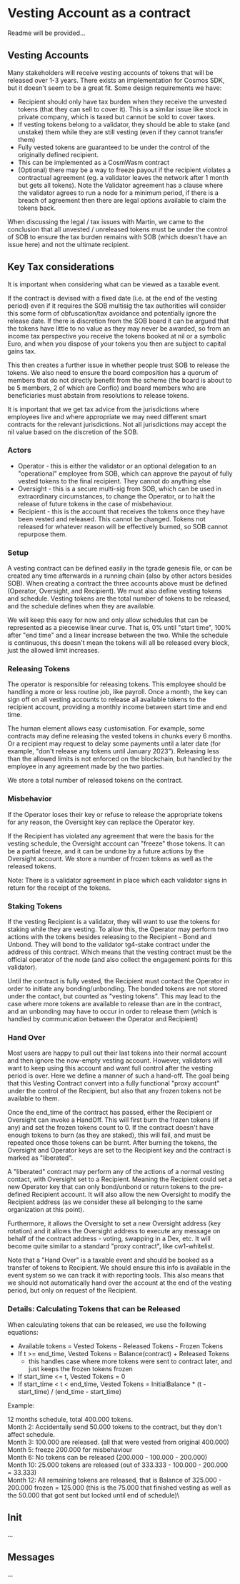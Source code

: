 # Vesting Account as a contract

Readme will be provided...

## Vesting Accounts

Many stakeholders will receive vesting accounts of tokens that will be released over 1-3 years. There exists an implementation for Cosmos SDK, but it doesn't seem to be a great fit. Some design requirements we have:
- Recipient should only have tax burden when they receive the unvested tokens (that they can sell to cover it). This is a similar issue like stock in private company, which is taxed but cannot be sold to cover taxes.
- If vesting tokens belong to a validator, they should be able to stake (and unstake) them while they are still vesting (even if they cannot transfer them)
- Fully vested tokens are guaranteed to be under the control of the originally defined recipient.
- This can be implemented as a CosmWasm contract
- (Optional) there may be a way to freeze payout if the recipient violates a contractual agreement (eg. a validator leaves the network after 1 month but gets all tokens). Note the Validator agreement has a clause where the validator agrees to run a node for a minimum period, if there is a breach of agreement then there are legal options available to claim the tokens back.

When discussing the legal / tax issues with Martin, we came to the conclusion that all unvested / unreleased tokens must be under the control of SOB to ensure the tax burden remains with SOB (which doesn't have an issue here) and not the ultimate recipient.

## Key Tax considerations
It is important when considering what can be viewed as a taxable event.

If the contract is devised with a fixed date (i.e. at the end of the vesting period) even if it requires the SOB multisig the tax authorities will consider this some form of obfuscation/tax avoidance and potentially ignore the release date. If there is discretion from the SOB board it can be argued that the tokens have little to no value as they may never be awarded, so from an income tax perspective you receive the tokens booked at nil or a symbolic Euro, and when you dispose of your tokens you then are subject to capital gains tax.

This then creates a further issue in whether people trust SOB to release the tokens. We also need to ensure the board composition has a quorum of members that do not directly benefit from the scheme (the board is about to be 5 members, 2 of which are Confio) and board members who are beneficiaries must abstain from resolutions to release tokens.

It is important that we get tax advice from the jurisdictions where employees live and where appropriate we may need different smart contracts for the relevant jurisdictions. Not all jurisdictions may accept the nil value based on the discretion of the SOB.

### Actors
- Operator - this is either the validator or an optional delegation to an "operational" employee from SOB, which can approve the payout of fully vested tokens to the final recipient. They cannot do anything else
- Oversight - this is a secure multi-sig from SOB, which can be used in extraordinary circumstances, to change the Operator, or to halt the release of future tokens in the case of misbehaviour.
- Recipient - this is the account that receives the tokens once they have been vested and released. This cannot be changed. Tokens not released for whatever reason will be effectively burned, so SOB cannot repurpose them.

### Setup
A vesting contract can be defined easily in the tgrade genesis file, or can be created any time afterwards in a running chain (also by other actors besides SOB). When creating a contract the three accounts above must be defined (Operator, Oversight, and Recipient). We must also define vesting tokens and schedule. Vesting tokens are the total number of tokens to be released, and the schedule defines when they are available.

We will keep this easy for now and only allow schedules that can be represented as a piecewise linear curve. That is, 0% until "start time", 100% after "end time" and a linear increase between the two. While the schedule is continuous, this doesn't mean the tokens will all be released every block, just the allowed limit increases.

### Releasing Tokens
The operator is responsible for releasing tokens. This employee should be handling a more or less routine job, like payroll. Once a month, the key can sign off on all vesting accounts to release all available tokens to the recipient account, providing a monthly income between start time and end time.

The human element allows easy customisation. For example, some contracts may define releasing the vested tokens in chunks every 6 months. Or a recipient may request to delay some payments until a later date (for example, "don't release any tokens until January 2023"). Releasing less than the allowed limits is not enforced on the blockchain, but handled by the employee in any agreement made by the two parties.

We store a total number of released tokens on the contract.

### Misbehavior
If the Operator loses their key or refuse to release the appropriate tokens for any reason, the Oversight key can replace the Operator key.

If the Recipient has violated any agreement that were the basis for the vesting schedule, the Oversight account can "freeze" those tokens. It can be a partial freeze, and it can be undone by a future actions by the Oversight account. We store a number of frozen tokens as well as the released tokens.

Note: There is a validator agreement in place which each validator signs in return for the receipt of the tokens.

### Staking Tokens
If the vesting Recipient is a validator, they will want to use the tokens for staking while they are vesting. To allow this, the Operator may perform two actions with the tokens besides releasing to the Recipient - Bond and Unbond. They will bond to the validator tg4-stake contract under the address of this contract. Which means that the vesting contract must be the official operator of the node (and also collect the engagement points for this validator).

Until the contract is fully vested, the Recipient must contact the Operator in order to initiate any bonding/unbonding. The bonded tokens are not stored under the contact, but counted as "vesting tokens". This may lead to the case where more tokens are available to release than are in the contract, and an unbonding may have to occur in order to release them (which is handled by communication between the Operator and Recipient)

### Hand Over
Most users are happy to pull out their last tokens into their normal account and then ignore the now-empty vesting account. However, validators will want to keep using this account and want full control after the vesting period is over. Here we define a manner of such a hand-off. The goal being that this Vesting Contract convert into a fully functional "proxy account" under the control of the Recipient, but also that any frozen tokens not be available to them.

Once the end_time of the contract has passed, either the Recipient or Oversight can invoke a HandOff. This will first burn the frozen tokens (if any) and set the frozen tokens count to 0. If the contract doesn't have enough tokens to burn (as they are staked), this will fail, and must be repeated once those tokens can be burnt. After burning the tokens, the Oversight and Operator keys are set to the Recipient key and the contract is marked as "liberated".

A "liberated" contract may perform any of the actions of a normal vesting contact, with Oversight set to a Recipient. Meaning the Recipient could set a new Operator key that can only bond/unbond or return tokens to the pre-defined Recipient account. It will also allow the new Oversight to modify the Recipient address (as we consider these all belonging to the same organization at this point).

Furthermore, it allows the Oversight to set a new Oversight address (key rotation) and it allows the Oversight address to execute any message on behalf of the contract address - voting, swapping in a Dex, etc. It will become quite similar to a standard "proxy contract", like cw1-whitelist.

Note that a "Hand Over" is a taxable event and should be booked as a transfer of tokens to Recipient. We should ensure this info is available in the event system so we can track it with reporting tools. This also means that we should not automatically hand over the account at the end of the vesting period, but only on request of the Recipient.

### Details: Calculating Tokens that can be Released
When calculating tokens that can be released, we use the following equations:
- Available tokens = Vested Tokens - Released Tokens - Frozen Tokens
- If t >= end_time, Vested Tokens = Balance(contract) + Released Tokens
  - this handles case where more tokens were sent to contract later, and just keeps the frozen tokens frozen
- If start_time <= t, Vested Tokens = 0
- If start_time < t < end_time, Vested Tokens = InitialBalance * (t - start_time) / (end_time - start_time)

Example:

12 months schedule, total 400.000 tokens.\
Month 2: Accidentally send 50.000 tokens to the contract, but they don't affect schedule.\
Month 3: 100.000 are released. (all that were vested from original 400.000)\
Month 5: freeze 200.000 for misbehaviour\
Month 6: No tokens can be released (200.000 - 100.000 - 200.000)\
Month 10: 25.000 tokens are released (out of 333.333 - 100.000 - 200.000 = 33.333)\
Month 12: All remaining tokens are released, that is Balance of 325.000 - 200.000 frozen = 125.000 (this is the 75.000 that finished vesting as well as the 50.000 that got sent but locked until end of schedule)\

## Init

...

## Messages

...
